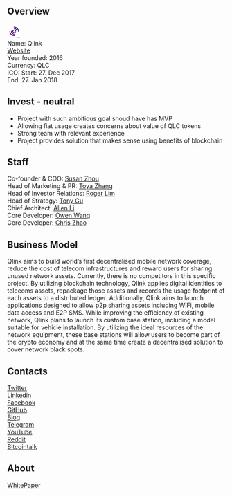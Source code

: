 ## Overview
![logo](../projects/logo/qlink.png)  
Name: Qlink  
[Website](https://qlink.mobi/f/qlink)  
Year founded: 2016  
Currency: QLC  
ICO: Start: 27. Dec 2017  
End: 27. Jan 2018
## Invest - neutral
- Project with such ambitious goal shoud have has MVP
- Allowing fiat usage creates concerns about value of QLC tokens  
- Strong team with relevant experience  
- Project provides solution that makes sense using benefits of blockchain 
## Staff
Co-founder & COO: [Susan Zhou](../people/susan_zhou.md)  
Head of Marketing & PR: [Toya Zhang](../people/toya_zhang.md)  
Head of Investor Relations: [Roger Lim](../people/roger_lim.md)  
Head of Strategy: [Tony Gu](../people/tony_gu.md)  
Chief Architect: [Allen Li](../people/allen_li.md)  
Core Developer: [Owen Wang](../people/owen_wang.md)  
Core Developer: [Chris Zhao](../people/chris_zhao.md)
## Business Model
Qlink aims to build world’s first decentralised mobile network coverage, reduce the cost of telecom infrastructures and reward users for sharing unused network assets. Currently, there is no competitors in this specific project. By utilizing blockchain technology, Qlink applies digital identities to telecoms assets, repackage those assets and records the usage footprint of each assets to a distributed ledger. Additionally, Qlink aims to launch applications designed to allow p2p sharing assets including WiFi, mobile data access and E2P SMS. While improving the efficiency of existing network, Qlink plans to launch its custom base station, including a model suitable for vehicle installation. By utilizing the ideal resources of the network equipment, these base stations will allow users to become part of the crypto economy and at the same time create a decentralised solution to cover network black spots.
## Contacts  
[Twitter](https://twitter.com/QlinkMobi)  
[Linkedin](https://www.linkedin.com/company/13409558/)  
[Facebook](https://www.facebook.com/Qlinkmobile/)    
[GitHub](https://github.com/qlinkdev/boss)  
[Blog](https://medium.com/@Qlink)    
[Telegram](https://t.me/joinchat/F2sRmw4x_mzgSHKhyH5AFQ)  
[YouTube](https://www.youtube.com/channel/UCbdnrnM7Zok47NI75NPdcrg)  
[Reddit](https://www.reddit.com/r/Qlink/)  
[Bitcointalk](https://bitcointalk.org/index.php?topic=2393643.0)
## About  
[WhitePaper](https://qlink.mobi/qlink2/res/WhitePaper.pdf)  
